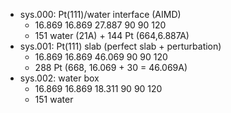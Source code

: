 - sys.000: Pt(111)/water interface (AIMD)
    - 16.869 16.869 27.887 90 90 120
    - 151 water (21A) + 144 Pt (664,6.887A)
- sys.001: Pt(111) slab (perfect slab + perturbation)
    - 16.869 16.869 46.069 90 90 120
    - 288 Pt (668, 16.069 + 30 = 46.069A)
- sys.002: water box
    - 16.869 16.869 18.311 90 90 120
    - 151 water
